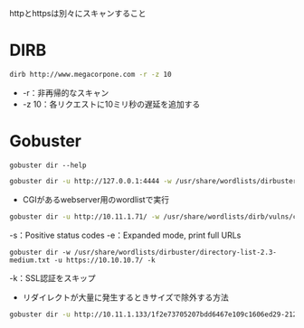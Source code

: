 httpとhttpsは別々にスキャンすること

# DIRB

```bash
dirb http://www.megacorpone.com -r -z 10
```

* -r：非再帰的なスキャン 
* -z 10：各リクエストに10ミリ秒の遅延を追加する



# Gobuster

```
gobuster dir --help
```

```bash
gobuster dir -u http://127.0.0.1:4444 -w /usr/share/wordlists/dirbuster/directory-list-2.3-small.txt -t 40
```

* CGIがあるwebserver用のwordlistで実行

```bash
gobuster dir -u http://10.11.1.71/ -w /usr/share/wordlists/dirb/vulns/cgis.txt -s '200,204,403,500' -b ''
```

-s：Positive status codes
-e：Expanded mode, print full URLs

```
gobuster dir -w /usr/share/wordlists/dirbuster/directory-list-2.3-medium.txt -u https://10.10.10.7/ -k
```

-k：SSL認証をスキップ

* リダイレクトが大量に発生するときサイズで除外する方法

```bash
gobuster dir -u http://10.11.1.133/1f2e73705207bdd6467e109c1606ed29-21213/ -w /usr/share/wordlists/dirbuster/directory-list-2.3-medium.txt -t 40 --exclude-length 323
```

